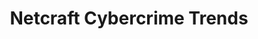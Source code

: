 ---
title: Netcraft Cybercrime Trends
description: Use tables, charts and maps generated from real-time data to discover where you are most likely to find cybercriminal activity and identify which countries and organisations are most and least proactive in their response to cybercrime.
url: https://trends.netcraft.com/cybercrime
image:
    # url: '/assets/images/cafe.png'
    # alt: 'Cafe'
tags: ['cybercrime']
pubDate: 2023-11-13
draft: false
---
